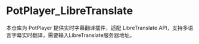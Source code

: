 # PotPlayer_LibreTranslate
本仓库为 PotPlayer 提供实时字幕翻译插件，适配 LibreTranslate API，支持多语言字幕实时翻译，需要输入LibreTranslate服务器地址。
